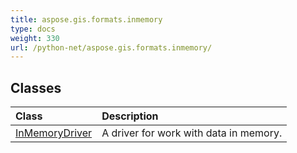 ```yaml
---
title: aspose.gis.formats.inmemory
type: docs
weight: 330
url: /python-net/aspose.gis.formats.inmemory/
---
```





## **Classes**
| **Class** | **Description** |
| :- | :- |
| [InMemoryDriver](/psd/python-net/aspose.gis.formats.inmemory/inmemorydriver/) | A driver for work with data in memory. |
